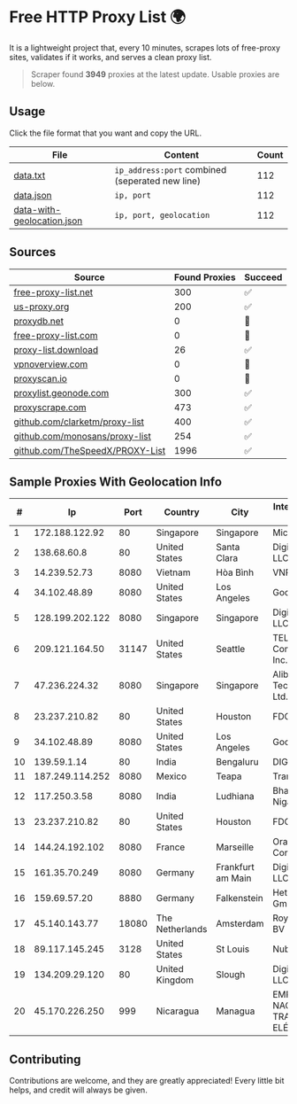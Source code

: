 
# Free HTTP Proxy List 🌍

It is a lightweight project that, every 10 minutes, scrapes lots of free-proxy sites, validates if it works, and serves a clean proxy list.


> Scraper found **3949** proxies at the latest update. Usable proxies are below.

## Usage

Click the file format that you want and copy the URL.


|File|Content|Count|
|----|-------|-----|
|[data.txt](https://raw.githubusercontent.com/themiralay/Proxy-List-World/master/data.txt)|`ip_address:port` combined (seperated new line)|112|
|[data.json](https://raw.githubusercontent.com/themiralay/Proxy-List-World/master/data.json)|`ip, port`|112|
|[data-with-geolocation.json](https://raw.githubusercontent.com/themiralay/Proxy-List-World/master/data-with-geolocation.json)|`ip, port, geolocation`|112|

## Sources

|Source|Found Proxies|Succeed|
|------|-------------|-------|
|[free-proxy-list.net](https://free-proxy-list.net)|300|✅|
|[us-proxy.org](https://www.us-proxy.org)|200|✅|
|[proxydb.net](http://proxydb.net)|0|🚫|
|[free-proxy-list.com](https://free-proxy-list.com/?page=&port=&type%5B%5D=http&type%5B%5D=https&up_time=0&search=Search)|0|🚫|
|[proxy-list.download](https://www.proxy-list.download/HTTP)|26|✅|
|[vpnoverview.com](https://vpnoverview.com/privacy/anonymous-browsing/free-proxy-servers)|0|🚫|
|[proxyscan.io](https://www.proxyscan.io)|0|🚫|
|[proxylist.geonode.com](https://proxylist.geonode.com/api/proxy-list?limit=300&page=1&sort_by=lastChecked&sort_type=desc&protocols=http,https)|300|✅|
|[proxyscrape.com](https://api.proxyscrape.com/v2/?request=displayproxies&protocol=http&timeout=10000&country=all&ssl=all&anonymity=all)|473|✅|
|[github.com/clarketm/proxy-list](https://raw.githubusercontent.com/clarketm/proxy-list/master/proxy-list-raw.txt)|400|✅|
|[github.com/monosans/proxy-list](https://raw.githubusercontent.com/monosans/proxy-list/main/proxies/http.txt)|254|✅|
|[github.com/TheSpeedX/PROXY-List](https://raw.githubusercontent.com/TheSpeedX/PROXY-List/master/http.txt)|1996|✅|


## Sample Proxies With Geolocation Info

|#|Ip|Port|Country|City|Internet Service Provider|
|-|--|----|-------|----|-------------------------|
|1|172.188.122.92|80|Singapore|Singapore|Microsoft|
|2|138.68.60.8|80|United States|Santa Clara|DigitalOcean, LLC|
|3|14.239.52.73|8080|Vietnam|Hòa Bình|VNPT|
|4|34.102.48.89|8080|United States|Los Angeles|Google LLC|
|5|128.199.202.122|8080|Singapore|Singapore|DigitalOcean, LLC|
|6|209.121.164.50|31147|United States|Seattle|TELUS Communications Inc.|
|7|47.236.224.32|8080|Singapore|Singapore|Alibaba (US) Technology Co., Ltd.|
|8|23.237.210.82|80|United States|Houston|FDCservers.net|
|9|34.102.48.89|8080|United States|Los Angeles|Google LLC|
|10|139.59.1.14|80|India|Bengaluru|DIGITALOCEAN|
|11|187.249.114.252|8080|Mexico|Teapa|Transtelco Inc|
|12|117.250.3.58|8080|India|Ludhiana|Bharat Sanchar Nigam Ltd|
|13|23.237.210.82|80|United States|Houston|FDCservers.net|
|14|144.24.192.102|8080|France|Marseille|Oracle Corporation|
|15|161.35.70.249|8080|Germany|Frankfurt am Main|DigitalOcean, LLC|
|16|159.69.57.20|8880|Germany|Falkenstein|Hetzner Online GmbH|
|17|45.140.143.77|18080|The Netherlands|Amsterdam|RoyaleHosting BV|
|18|89.117.145.245|3128|United States|St Louis|Nubes, LLC|
|19|134.209.29.120|80|United Kingdom|Slough|DigitalOcean, LLC|
|20|45.170.226.250|999|Nicaragua|Managua|EMPRESA NACIONAL DE TRANSMISIÓN ELÉCTRICA|



## Contributing

Contributions are welcome, and they are greatly appreciated! Every
little bit helps, and credit will always be given.

